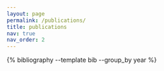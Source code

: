 ```yaml
---
layout: page
permalink: /publications/
title: publications
nav: true
nav_order: 2
---
```


<!-- _pages/publications.md -->
<div class="publications">
{% bibliography  --template bib --group_by year %}
</div>
